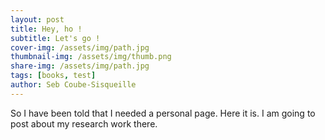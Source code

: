 ```yaml
---
layout: post
title: Hey, ho !
subtitle: Let's go !
cover-img: /assets/img/path.jpg
thumbnail-img: /assets/img/thumb.png
share-img: /assets/img/path.jpg
tags: [books, test]
author: Seb Coube-Sisqueille
---
```


So I have been told that I needed a personal page. Here it is. I am going to post about my research work there. 
